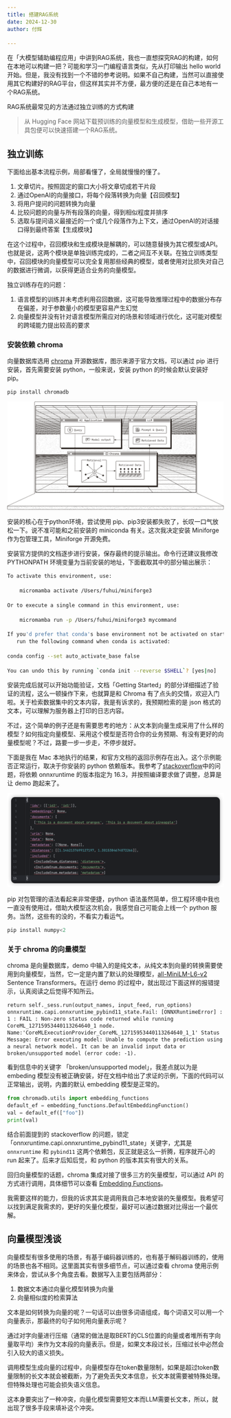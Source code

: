 ```yaml
---
title: 搭建RAG系统
date: 2024-12-30
author: 付辉

---
```


在「大模型辅助编程应用」中讲到RAG系统，我也一直想探究RAG的构建，如何在本地可以构建一把？可能和学习一门编程语言类似，先从打印输出 hello world 开始。但是，我没有找到一个不错的参考说明。如果不自己构建，当然可以直接使用其它构建好的RAG平台，但这样其实并不方便，最方便的还是在自己本地有一个RAG系统。

RAG系统最常见的方法通过独立训练的方式构建

> 从 Hugging Face 网站下载预训练的向量模型和生成模型，借助一些开源工具包便可以快速搭建一个RAG系统。

## 独立训练

下面给出基本流程示例，局部看懂了，全局就慢慢的懂了。

1. 文章切片。按照固定的窗口大小将文章切成若干片段
2. 通过OpenAI的向量接口，将每个段落转换为向量【召回模型】
3. 将用户提问的问题转换为向量
4. 比较问题的向量与所有段落的向量，得到相似程度并排序
5. 选取与提问语义最接近的一个或几个段落作为上下文，通过OpenAI的对话接口得到最终答案【生成模块】

在这个过程中，召回模块和生成模块是解耦的，可以随意替换为其它模型或API。也就是说，这两个模块是单独训练完成的，二者之间互不关联。在独立训练类型中，召回模块的向量模型可以完全复用那些经典的模型，或者使用对比损失对自己的数据进行微调，以获得更适合业务的向量模型。

独立训练存在的问题：
1. 语言模型的训练并未考虑利用召回数据，这可能导致推理过程中的数据分布存在偏差，对于参数量小的模型更容易产生幻觉
2. 向量模型并没有针对语言模型所需应对的场景和领域进行优化，这可能对模型的跨域能力提出较高的要求


### 安装依赖 chroma

向量数据库选用 [chroma](https://docs.trychroma.com/docs/overview/introduction) 开源数据库，图示来源于官方文档，可以通过 pip 进行安装，首先需要安装 python，一般来说，安装 python 的时候会默认安装好 pip。

```python
pip install chromadb
```

![chroma](./images/chroma.png)

安装的核心在于python环境，尝试使用 pip、pip3安装都失败了，长叹一口气放松一下。说不准可能和之前安装的 miniconda 有关。这次我决定安装 Miniforge 作为包管理工具，Miniforge 开源免费。

安装官方提供的文档逐步进行安装，保存最终的提示输出。命令行还建议我修改 PYTHONPATH 环境变量为当前安装的地址，下面截取其中的部分输出展示：

```bash
To activate this environment, use:

    micromamba activate /Users/fuhui/miniforge3

Or to execute a single command in this environment, use:

    micromamba run -p /Users/fuhui/miniforge3 mycommand
    
If you'd prefer that conda's base environment not be activated on startup,
   run the following command when conda is activated:

conda config --set auto_activate_base false

You can undo this by running `conda init --reverse $SHELL`? [yes|no]
```

安装完成后就可以开始功能验证，文档「Getting Started」的部分详细描述了验证的流程，这么一顿操作下来，也就算是和 Chroma 有了点头的交情，欢迎入门啦。关于检索数据集中的文本内容，我是有诉求的，我预期检索的是 json 格式的文本，可以理解为服务器上打印的日志内容。

不过，这个简单的例子还是有需要思考的地方：从文本到向量生成采用了什么样的模型？如何指定向量模型、采用这个模型是否符合你的业务预期、有没有更好的向量模型呢？不过，路要一步一步走，不停步就好。

下面是我在 Mac 本地执行的结果，和官方文档的返回示例存在出入。这个示例能否正常运行，取决于你安装的 python 依赖版本。我参考了[stackoverflow](https://stackoverflow.com/questions/78745137/python-chromadb-error-unable-to-compute-the-prediction-using-a-neural-network)中的问题，将依赖 onnxruntime 的版本指定为 16.3，并按照编译要求做了调整，总算是让 demo 跑起来了。

![demo](./images/demo_result.png)

pip 对包管理的语法看起来非常便捷，python 语法虽然简单，但工程环境中我也一直没有使用过，借助大模型这次机会，我感觉自己可能会上线一个 python 服务。当然，这些有的没的，不看实力看运气。

```python
pip install numpy<2
```

### 关于 chroma 的向量模型

chroma 是向量数据库，demo 中输入的是纯文本，从纯文本到向量的转换需要使用到向量模型，当然，它一定是内置了默认的处理模型，[all-MiniLM-L6-v2](https://docs.trychroma.com/docs/embeddings/embedding-functions#default-all-minilm-l6-v2) Sentence Transformers。在运行 demo 的过程中，就出现过下面这样的报错提示，认真阅读之后觉得不知所云。

```
return self._sess.run(output_names, input_feed, run_options)
onnxruntime.capi.onnxruntime_pybind11_state.Fail: [ONNXRuntimeError] : 1 : FAIL : Non-zero status code returned while running CoreML_12715953440113264640_1 node. Name:'CoreMLExecutionProvider_CoreML_12715953440113264640_1_1' Status Message: Error executing model: Unable to compute the prediction using a neural network model. It can be an invalid input data or broken/unsupported model (error code: -1).

```

看到信息中的关键字 「broken/unsupported model」，我差点就以为是 embeding 模型没有被正确安装，好在文档中给出了求证的示例，下面的代码可以正常输出，说明，内置的默认 embedding 模型是正常的。

```python
from chromadb.utils import embedding_functions 
default_ef = embedding_functions.DefaultEmbeddingFunction()
val = default_ef(["foo"]) 
print(val)
```

结合前面提到的 stackoverflow 的问题，锁定「onnxruntime.capi.onnxruntime_pybind11_state」关键字，尤其是 `onnxruntime` 和 `pybind11` 这两个依赖包，反正就是这么一折腾，程序就开心的 run 起来了。后来才后知后觉，和 python 的版本其实有很大的关系。

回归向量模型的话题，chroma 集成对接了很多三方的矢量模型，可以通过 API 的方式进行调用，具体细节可以查看 [Embedding Functions](https://docs.trychroma.com/docs/embeddings/embedding-functions)。

我需要这样的能力，但我的诉求其实是调用我自己本地安装的矢量模型。我希望可以找到满足我需求的，更好的矢量化模型，最好可以通过数据对比得出一个最优解。

## 向量模型浅谈

向量模型有很多使用的场景，有基于编码器训练的，也有基于解码器训练的，使用的场景也各不相同。这里面其实有很多细节点，可以通过查看 chroma 使用示例来体会，尝试从多个角度去看。数据写入主要包括两部分：

1. 数据文本通过向量化模型转换为向量
2. 向量相似度的检索算法

文本是如何转换为向量的呢？一句话可以由很多词语组成，每个词语又可以用一个向量表示，那最终的句子如何用向量表示呢？

通过对字向量进行压缩（通常的做法是取BERT的CLS位置的向量或者堆所有字向量取平均）来作为文本段的向量表示。但是，如果文本段过长，压缩过长中必然会引入较大的语义损失。

调用模型生成向量的过程中，向量模型存在token数量限制，如果是超过token数量限制的长文本就会被截断，为了避免丢失文本信息，长文本就需要被特殊处理。但特殊处理也可能会损失语义信息。

这本身要突出了一种冲突，向量化模型需要短文本而LLM需要长文本，所以，就出现了很多手段来填补这个冲突。